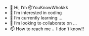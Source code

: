 - 👋 Hi, I’m @YouKnowWhokkk
- 👀 I’m interested in coding
- 🌱 I’m currently learning ...
- 💞️ I’m looking to collaborate on ...
- 📫 How to reach me ，I don't know!!

<!---
YouKnowWhokkk/YouKnowWhokkk is a ✨ special ✨ repository because its `README.md` (this file) appears on your GitHub profile.
You can click the Preview link to take a look at your changes.
--->
